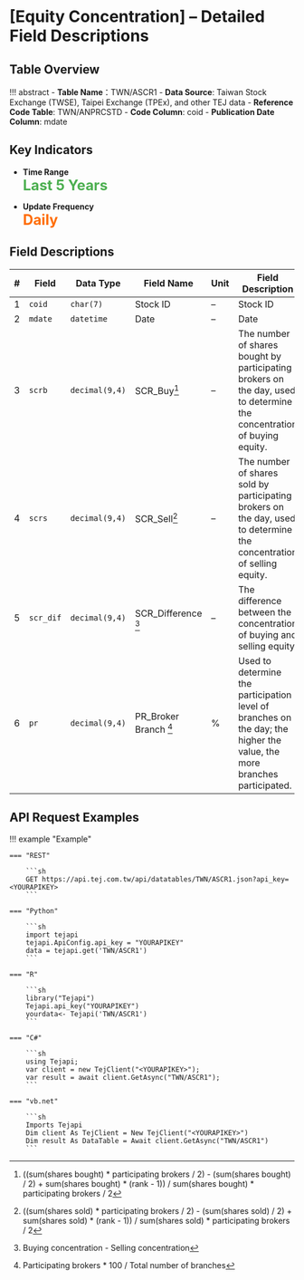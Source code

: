 # [Equity Concentration] – Detailed Field Descriptions


## Table Overview

!!! abstract
    - **Table Name**：TWN/ASCR1
    - **Data Source**: Taiwan Stock Exchange (TWSE), Taipei Exchange (TPEx), and other TEJ data
    - **Reference Code Table**: TWN/ANPRCSTD 
    - **Code Column**: coid
    - **Publication Date Column**: mdate  


## Key Indicators

<div class="grid cards" markdown>

<!-- -   __Number of Records__

    ---

    Over 198,089 -->

- __Time Range__  
  **<span style="font-size: 1.8em; color: #4caf50;">Last 5 Years</span>**

- __Update Frequency__  
  **<span style="font-size: 1.8em; color: #ff6d00;">Daily</span>**

</div>



## Field Descriptions
| # | Field  | Data Type       | Field Name   | Unit | Field Description|
|-------|------------|------------------|-------------------------------|------|-----------------------------------------------------------------------------------------------------------------|
| 1  | `coid`     | `char(7)`        | Stock ID                 | –    | Stock ID |
| 2  | `mdate`    | `datetime`       | Date             | –    | Date    |
| 3  | `scrb`   | `decimal(9,4)`   | SCR_Buy[^1]	| –    | The number of shares bought by participating brokers on the day, used to determine the concentration of buying equity.|
| 4  | `scrs`   | `decimal(9,4)`       | SCR_Sell[^2] | –    | 	The number of shares sold by participating brokers on the day, used to determine the concentration of selling equity. |
| 5  | `scr_dif`  | `decimal(9,4)`       |  SCR_Difference [^3]| –    |  The difference between the concentration of buying and selling equity.|
| 6 | `pr`   | `decimal(9,4)`        | 	PR_Broker Branch [^4]   | %    | Used to determine the participation level of branches on the day; the higher the value, the more branches participated. |


[^1]:((sum(shares bought) * participating brokers / 2) - (sum(shares bought) / 2) + sum(shares bought) * (rank - 1)) / sum(shares bought) * participating brokers / 2
[^2]:((sum(shares sold) * participating brokers / 2) - (sum(shares sold) / 2) + sum(shares sold) * (rank - 1)) / sum(shares sold) * participating brokers / 2
[^3]:Buying concentration - Selling concentration
[^4]:Participating brokers * 100 / Total number of branches

## API Request Examples
!!! example "Example"

    === "REST"

        ```sh
        GET https://api.tej.com.tw/api/datatables/TWN/ASCR1.json?api_key=<YOURAPIKEY>
        ```

    === "Python"

        ```sh
        import tejapi
        tejapi.ApiConfig.api_key = "YOURAPIKEY"
        data = tejapi.get('TWN/ASCR1')
        ```
    
    === "R"

        ```sh
        library("Tejapi")
        Tejapi.api_key("YOURAPIKEY")
        yourdata<- Tejapi('TWN/ASCR1')
        ```
    
    === "C#"

        ```sh
        using Tejapi;
        var client = new TejClient("<YOURAPIKEY>");
        var result = await client.GetAsync("TWN/ASCR1");
        ```
    
    === "vb.net"

        ```sh
        Imports Tejapi
        Dim client As TejClient = New TejClient("<YOURAPIKEY>")
        Dim result As DataTable = Await client.GetAsync("TWN/ASCR1")
        ```